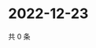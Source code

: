 # 2022-12-23

共 0 条

<!-- BEGIN WEIBO -->
<!-- 最后更新时间 Fri Dec 23 2022 10:35:18 GMT+0800 (China Standard Time) -->

<!-- END WEIBO -->
